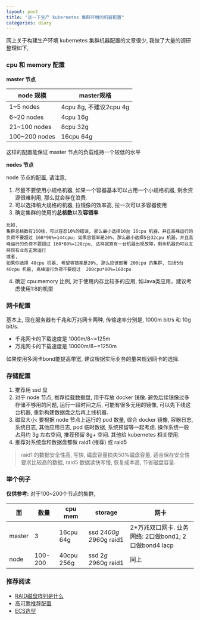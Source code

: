 ```yaml
---
layout: post
title: "谈一下生产 kubernetes 集群环境的机器配置"
categories: diary
---
```


网上关于构建生产环境 kubernetes 集群机器配置的文章很少, 我做了大量的调研整理如下,

### cpu 和 memory 配置

**master 节点**

|node 规模|master规格|
|-|-|
|1~5 nodes|4cpu 8g, 不建议2cpu 4g|
|6~20 nodes|4cpu 16g|
|21~100 nodes|8cpu 32g|
|100~200 nodes|16cpu 64g|

这样的配置能保证 master 节点的负载维持一个较低的水平

**nodes 节点**

node 节点的配置, 请注意,

1. 尽量不要使用小规格机器, 如果一个容器基本可以占用一个小规格机器, 剩余资源很难利用, 那么就会存在浪费.
2. 可以选择稍大规格的机器, 拉镜像的效率高, 拉一次可以多容器使用
3. 确定集群的使用的**总核数**以及**容错率**

```
比如,
集群总核数有160核，可以容忍10%的错误, 那么最小选择10台 16cpu 机器，并且高峰运行的负荷不要超过 160*90%=144cpu; 如果容错率是20%，那么最小选择5台32cpu 机器，并且高峰运行的负荷不要超过 160*80%=128cpu, 这样就算有一台机器出现故障，剩余机器仍可以支持现有业务正常运行
或者, 
如果你选择 40cpu 机器, 希望容错率是20%, 那么应该部署 200cpu 的集群, 包括5台 40cpu 机器, 高峰运行负荷不要超过  200cpu*80%=160cpu
```

4. 确定 cpu:memory 比例, 对于使用内存比较多的应用, 如Java类应用，建议考虑使用1:8的机型

### 网卡配置

基本上, 现在服务器有千兆和万兆网卡两种, 传输速率分别是, 1000m bit/s 和 10g bit/s.

- 千兆网卡的下载速度是 1000m/8~=125m
- 万兆网卡的下载速度是 10000m/8~=1250m

如果使用多网卡bond能提高带宽, 建议根据实际业务的量来规划网卡的选择.

### 存储配置

1. 推荐用 ssd 盘
2. 对于 node 节点, 推荐挂载数据盘, 用于存放 docker 镜像. 避免后续镜像过多存储不够用的问题, 运行一段时间之后, 可能有很多无用的镜像, 可以先下线这台机器, 重新构建数据盘之后再上线机器.
3. 磁盘大小: 要根据 node 节点上运行的 pod 数量, 综合 docker 镜像, 容器日志, 系统日志, 其他应用日志, pod 临时数据, 系统预留等一起考虑. 操作系统一般占用约 3g 左右空间, 推荐预留 8g+ 空间. 其他给 kubernetes 相关使用. 
4. 推荐对系统盘和数据盘都做 raid1 (推荐) 或 raid5
   
> raid1 的数据安全性高, 写快, 磁盘容量损失50%磁盘容量, 适合保存安全性要求比较高的数据, raid5 数据读快写慢, 恢复成本高, 节省磁盘容量.

### 举个例子

**仅供参考:** 对于100~200个节点的集群,

|面|数量|cpu mem|storage|网卡|
|-|-|-|-|-|
|master|3|16cpu 64g|ssd 2*400g 2*960g raid1|2*万兆双口网卡. 业务网络: 2口做bond1; 2口做bond4 lacp|
|node|100-200|40cpu 256g|ssd 2*g 2*960g raid1|同上|

### 推荐阅读

- [RAID磁盘阵列是什么](https://zhuanlan.zhihu.com/p/51170719)
- [高可靠推荐配置](https://help.aliyun.com/document_detail/94292.html?spm=a2c4g.11186623.6.1305.46dd6133r0IU9L)
- [ECS选型](https://help.aliyun.com/document_detail/98886.html?spm=a2c4g.11186623.6.1304.75c619b3OtPhzO)